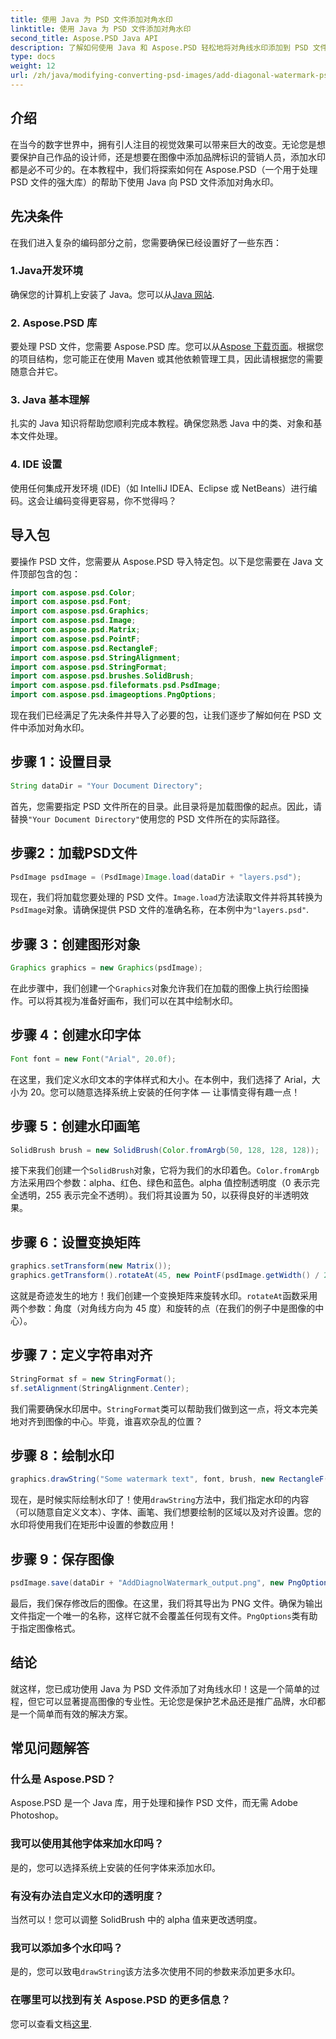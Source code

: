```yaml
---
title: 使用 Java 为 PSD 文件添加对角水印
linktitle: 使用 Java 为 PSD 文件添加对角水印
second_title: Aspose.PSD Java API
description: 了解如何使用 Java 和 Aspose.PSD 轻松地将对角线水印添加到 PSD 文件。循序渐进的指南可帮助您自信地增强图像。
type: docs
weight: 12
url: /zh/java/modifying-converting-psd-images/add-diagonal-watermark-psd-files/
---
```

## 介绍
在当今的数字世界中，拥有引人注目的视觉效果可以带来巨大的改变。无论您是想要保护自己作品的设计师，还是想要在图像中添加品牌标识的营销人员，添加水印都是必不可少的。在本教程中，我们将探索如何在 Aspose.PSD（一个用于处理 PSD 文件的强大库）的帮助下使用 Java 向 PSD 文件添加对角水印。
## 先决条件
在我们进入复杂的编码部分之前，您需要确保已经设置好了一些东西：
### 1.Java开发环境
确保您的计算机上安装了 Java。您可以从[Java 网站](https://www.oracle.com/java/technologies/javase-jdk11-downloads.html).
### 2. Aspose.PSD 库
要处理 PSD 文件，您需要 Aspose.PSD 库。您可以从[Aspose 下载页面](https://releases.aspose.com/psd/java/)。根据您的项目结构，您可能正在使用 Maven 或其他依赖管理工具，因此请根据您的需要随意合并它。
### 3. Java 基本理解
扎实的 Java 知识将帮助您顺利完成本教程。确保您熟悉 Java 中的类、对象和基本文件处理。
### 4. IDE 设置
使用任何集成开发环境 (IDE)（如 IntelliJ IDEA、Eclipse 或 NetBeans）进行编码。这会让编码变得更容易，你不觉得吗？
## 导入包
要操作 PSD 文件，您需要从 Aspose.PSD 导入特定包。以下是您需要在 Java 文件顶部包含的包：
```java
import com.aspose.psd.Color;
import com.aspose.psd.Font;
import com.aspose.psd.Graphics;
import com.aspose.psd.Image;
import com.aspose.psd.Matrix;
import com.aspose.psd.PointF;
import com.aspose.psd.RectangleF;
import com.aspose.psd.StringAlignment;
import com.aspose.psd.StringFormat;
import com.aspose.psd.brushes.SolidBrush;
import com.aspose.psd.fileformats.psd.PsdImage;
import com.aspose.psd.imageoptions.PngOptions;
```
现在我们已经满足了先决条件并导入了必要的包，让我们逐步了解如何在 PSD 文件中添加对角水印。
## 步骤 1：设置目录
```java
String dataDir = "Your Document Directory";
```
首先，您需要指定 PSD 文件所在的目录。此目录将是加载图像的起点。因此，请替换`"Your Document Directory"`使用您的 PSD 文件所在的实际路径。
## 步骤2：加载PSD文件
```java
PsdImage psdImage = (PsdImage)Image.load(dataDir + "layers.psd");
```
现在，我们将加载您要处理的 PSD 文件。`Image.load`方法读取文件并将其转换为`PsdImage`对象。请确保提供 PSD 文件的准确名称，在本例中为`"layers.psd"`.
## 步骤 3：创建图形对象
```java
Graphics graphics = new Graphics(psdImage);
```
在此步骤中，我们创建一个`Graphics`对象允许我们在加载的图像上执行绘图操作。可以将其视为准备好画布，我们可以在其中绘制水印。
## 步骤 4：创建水印字体
```java
Font font = new Font("Arial", 20.0f);
```
在这里，我们定义水印文本的字体样式和大小。在本例中，我们选择了 Arial，大小为 20。您可以随意选择系统上安装的任何字体 — 让事情变得有趣一点！
## 步骤 5：创建水印画笔
```java
SolidBrush brush = new SolidBrush(Color.fromArgb(50, 128, 128, 128));
```
接下来我们创建一个`SolidBrush`对象，它将为我们的水印着色。`Color.fromArgb`方法采用四个参数：alpha、红色、绿色和蓝色。alpha 值控制透明度（0 表示完全透明，255 表示完全不透明）。我们将其设置为 50，以获得良好的半透明效果。
## 步骤 6：设置变换矩阵
```java
graphics.setTransform(new Matrix());
graphics.getTransform().rotateAt(45, new PointF(psdImage.getWidth() / 2, psdImage.getHeight() / 2));
```
这就是奇迹发生的地方！我们创建一个变换矩阵来旋转水印。`rotateAt`函数采用两个参数：角度（对角线方向为 45 度）和旋转的点（在我们的例子中是图像的中心）。
## 步骤 7：定义字符串对齐
```java
StringFormat sf = new StringFormat();
sf.setAlignment(StringAlignment.Center);
```
我们需要确保水印居中。`StringFormat`类可以帮助我们做到这一点，将文本完美地对齐到图像的中心。毕竟，谁喜欢杂乱的位置？
## 步骤 8：绘制水印
```java
graphics.drawString("Some watermark text", font, brush, new RectangleF(0, psdImage.getHeight() / 2, psdImage.getWidth(), psdImage.getHeight() / 2), sf);
```
现在，是时候实际绘制水印了！使用`drawString`方法中，我们指定水印的内容（可以随意自定义文本）、字体、画笔、我们想要绘制的区域以及对齐设置。您的水印将使用我们在矩形中设置的参数应用！
## 步骤 9：保存图像
```java
psdImage.save(dataDir + "AddDiagnolWatermark_output.png", new PngOptions());
```
最后，我们保存修改后的图像。在这里，我们将其导出为 PNG 文件。确保为输出文件指定一个唯一的名称，这样它就不会覆盖任何现有文件。`PngOptions`类有助于指定图像格式。
## 结论
就这样，您已成功使用 Java 为 PSD 文件添加了对角线水印！这是一个简单的过程，但它可以显著提高图像的专业性。无论您是保护艺术品还是推广品牌，水印都是一个简单而有效的解决方案。

## 常见问题解答
### 什么是 Aspose.PSD？
Aspose.PSD 是一个 Java 库，用于处理和操作 PSD 文件，而无需 Adobe Photoshop。
### 我可以使用其他字体来加水印吗？
是的，您可以选择系统上安装的任何字体来添加水印。
### 有没有办法自定义水印的透明度？
当然可以！您可以调整 SolidBrush 中的 alpha 值来更改透明度。
### 我可以添加多个水印吗？
是的，您可以致电`drawString`该方法多次使用不同的参数来添加更多水印。
### 在哪里可以找到有关 Aspose.PSD 的更多信息？
您可以查看文档[这里](https://reference.aspose.com/psd/java/).